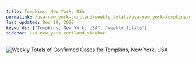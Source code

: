 ```yaml
---
title: Tompkins, New York, USA
permalink: /usa-new_york-cortland/weekly_totals/usa-new_york-tompkins-weekly_totals.html
last_updated: Dec 19, 2020
keywords: ["Tompkins, New York, USA", "weekly totals"]
sidebar: usa-new_york-cortland_sidebar
---
```


![Weekly Totals of Confirmed Cases for Tompkins, New York, USA](/covid_tracker/images/graphs/usa-new_york-tompkins-weekly_totals_graph.png)

